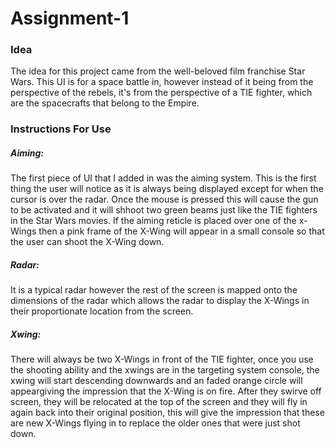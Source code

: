 # Assignment-1
### Idea
The idea for this project came from the well-beloved film franchise Star Wars. This UI is for a space battle in, however instead of it being from the perspective of the rebels, it's from the perspective of a TIE fighter, which are the spacecrafts that belong to the Empire.

### Instructions For Use
##### Aiming: 
The first piece of UI that I added in was the aiming system. This is the first thing the user will notice as it is always being displayed except for when the cursor is over the radar. Once the mouse is pressed this will cause the gun to be activated and it will shhoot two green beams just like the TIE fighters in the Star Wars movies. If the aiming reticle is placed over one of the x-Wings then a pink frame of the X-Wing will appear in a small console so that the user can shoot the X-Wing down.

##### Radar:
It is a typical radar however the rest of the screen is mapped onto the dimensions of the radar which allows the radar to display the X-Wings in their proportionate location from the screen.

##### Xwing:
There will always be two X-Wings in front of the TIE fighter, once you use the shooting ability and the xwings are in the targeting system console, the xwing will start descending downwards and an faded orange circle will appeargiving the impression that the X-Wing is on fire.
After they swirve off screen, they will be relocated at the top of the screen and they will fly in again back into their original position, this will give the impression that these are new X-Wings flying in to replace the older ones that were just shot down.
